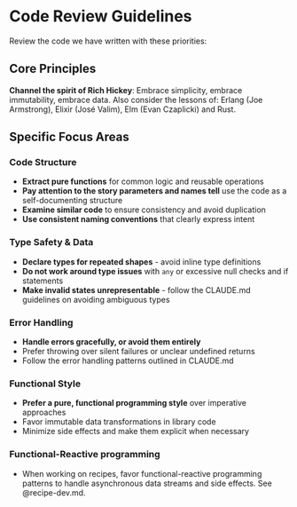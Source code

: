 # Code Review Guidelines

Review the code we have written with these priorities:

## Core Principles

**Channel the spirit of Rich Hickey**: Embrace simplicity, embrace immutability, embrace data.
Also consider the lessons of: Erlang (Joe Armstrong), Elixir (José Valim), Elm (Evan Czaplicki) and Rust.

## Specific Focus Areas

### Code Structure
- **Extract pure functions** for common logic and reusable operations
- **Pay attention to the story parameters and names tell** use the code as a self-documenting structure
- **Examine similar code** to ensure consistency and avoid duplication
- **Use consistent naming conventions** that clearly express intent

### Type Safety & Data
- **Declare types for repeated shapes** - avoid inline type definitions
- **Do not work around type issues** with `any` or excessive null checks and if statements
- **Make invalid states unrepresentable** - follow the CLAUDE.md guidelines on avoiding ambiguous types

### Error Handling
- **Handle errors gracefully, or avoid them entirely**
- Prefer throwing over silent failures or unclear undefined returns
- Follow the error handling patterns outlined in CLAUDE.md

### Functional Style
- **Prefer a pure, functional programming style** over imperative approaches
- Favor immutable data transformations in library code
- Minimize side effects and make them explicit when necessary

### Functional-Reactive programming
- When working on recipes, favor functional-reactive programming patterns to handle asynchronous data streams and side effects. See @recipe-dev.md.
